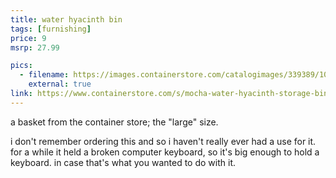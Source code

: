 ```yaml
---
title: water hyacinth bin
tags: [furnishing]
price: 9
msrp: 27.99

pics:
  - filename: https://images.containerstore.com/catalogimages/339389/10074102-large-water-hyacinth-bin-mo.jpg
    external: true
link: https://www.containerstore.com/s/mocha-water-hyacinth-storage-bins-with-handles/d?productId=11008008&skuId=10074102
---
```


a basket from the container store; the "large" size.

i don't remember ordering this and so i haven't really ever had a use for it.
for a while it held a broken computer keyboard, so it's big enough to hold a
keyboard.  in case that's what you wanted to do with it.
